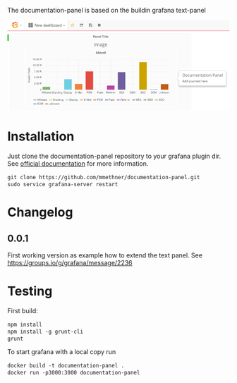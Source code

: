 The documentation-panel is based on the buildin grafana text-panel

![Screenshot](/src/img/documentation-panel.png?raw=true)

# Installation

Just clone the documentation-panel repository to your 
grafana plugin dir. See [official documentation](http://docs.grafana.org/plugins/installation/) 
for more information.

```
git clone https://github.com/mmethner/documentation-panel.git
sudo service grafana-server restart
```

# Changelog

## 0.0.1

First working version as example how to extend the text panel.
See https://groups.io/g/grafana/message/2236

# Testing

First build:

```
npm install
npm install -g grunt-cli
grunt
```

To start grafana with a local copy run

```
docker build -t documentation-panel .
docker run -p3000:3000 documentation-panel
```
